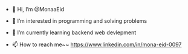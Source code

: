 - 👋 Hi, I’m @MonaaEid
- 👀 I’m interested in programming and solving problems
- 🌱 I’m currently learning backend web devlepment

- 📫 How to reach me~~ https://www.linkedin.com/in/mona-eid-0097
<!---
MonaaEid/MonaaEid is a ✨ special ✨ repository because its `README.md` (this file) appears on your GitHub profile.
You can click the Preview link to take a look at your changes.
--->
